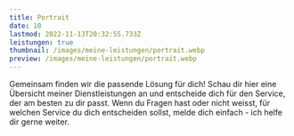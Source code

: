 ```yaml
---
title: Portrait
date: 10
lastmod: 2022-11-13T20:32:55.733Z
leistungen: true
thumbnail: /images/meine-leistungen/portrait.webp
preview: /images/meine-leistungen/portrait.webp
---
```


Gemeinsam finden wir die passende Lösung für dich! Schau dir hier eine Übersicht meiner Dienstleistungen an und entscheide dich für den Service, der am besten zu dir passt. Wenn du Fragen hast oder nicht weisst, für welchen Service du dich entscheiden sollst, melde dich einfach - ich helfe dir gerne weiter.